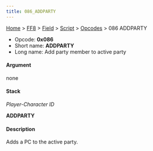 ```yaml
---
title: 086_ADDPARTY
---
```


[Home](../../../../index.md) > [FF8](../../../../FF8.md) > [Field](../../../Field.md) > [Script](../../Script.md) > [Opcodes](../Opcodes.md) > 086 ADDPARTY

-   Opcode: **0x086**
-   Short name: **ADDPARTY**
-   Long name: Add party member to active party

#### Argument

none

#### Stack

  
*Player-Character ID*

**ADDPARTY**

#### Description

Adds a PC to the active party.
